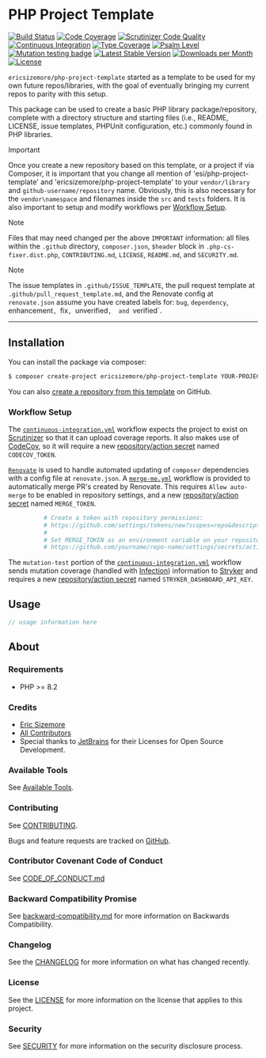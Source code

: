 # PHP Project Template

[![Build Status](https://scrutinizer-ci.com/g/ericsizemore/php-project-template/badges/build.png?b=main)](https://scrutinizer-ci.com/g/ericsizemore/php-project-template/build-status/main)
[![Code Coverage](https://scrutinizer-ci.com/g/ericsizemore/php-project-template/badges/coverage.png?b=main)](https://scrutinizer-ci.com/g/ericsizemore/php-project-template/?branch=main)
[![Scrutinizer Code Quality](https://scrutinizer-ci.com/g/ericsizemore/php-project-template/badges/quality-score.png?b=main)](https://scrutinizer-ci.com/g/ericsizemore/php-project-template/?branch=main)
[![Continuous Integration](https://github.com/ericsizemore/php-project-template/actions/workflows/continuous-integration.yml/badge.svg)](https://github.com/ericsizemore/php-project-template/actions/workflows/continuous-integration.yml)
[![Type Coverage](https://shepherd.dev/github/ericsizemore/php-project-template/coverage.svg)](https://shepherd.dev/github/ericsizemore/php-project-template)
[![Psalm Level](https://shepherd.dev/github/ericsizemore/php-project-template/level.svg)](https://shepherd.dev/github/ericsizemore/php-project-template)
[![Mutation testing badge](https://img.shields.io/endpoint?style=flat&url=https%3A%2F%2Fbadge-api.stryker-mutator.io%2Fgithub.com%2Fericsizemore%2Fphp-project-template%2Fmain)](https://dashboard.stryker-mutator.io/reports/github.com/ericsizemore/php-project-template/main)
[![Latest Stable Version](https://img.shields.io/packagist/v/esi/php-project-template.svg)](https://packagist.org/packages/esi/php-project-template)
[![Downloads per Month](https://img.shields.io/packagist/dm/esi/php-project-template.svg)](https://packagist.org/packages/esi/php-project-template)
[![License](https://img.shields.io/packagist/l/esi/php-project-template.svg)](https://packagist.org/packages/esi/php-project-template)

`ericsizemore/php-project-template` started as a template to be used for my own future repos/libraries, with the goal of eventually bringing my current repos to parity with this setup.

This package can be used to create a basic PHP library package/repository, complete with a directory structure and starting files (i.e., README, LICENSE, issue templates, PHPUnit configuration, etc.) commonly found in PHP libraries.

> [!IMPORTANT]
> Once you create a new repository based on this template, or a project if via Composer, it is important
> that you change all mention of 'esi/php-project-template' and 'ericsizemore/php-project-template' to 
> your `vendor/library` and `github-username/repository` name. Obviously, this is also necessary for the 
> `vendor\namespace` and filenames inside the `src` and `tests` folders. It is also important to setup and
> modify workflows per [Workflow Setup](#workflow-setup).

> [!NOTE]
> Files that may need changed per the above `IMPORTANT` information: all files within the `.github` directory, `composer.json`, 
> `$header` block in `.php-cs-fixer.dist.php`, `CONTRIBUTING.md`, `LICENSE`, `README.md`, and `SECURITY.md`.

> [!NOTE]
> The issue templates in `.github/ISSUE_TEMPLATE`, the pull request template at `.github/pull_request_template.md`, and the
> Renovate config at `renovate.json` assume you have created labels for: `bug`, `dependency`, enhancement`, `fix`, `unverified`, 
> and `verified`.

---

## Installation

You can install the package via composer:

``` bash
$ composer create-project ericsizemore/php-project-template YOUR-PROJECT-NAME
```

You can also [create a repository from this template](https://docs.github.com/en/repositories/creating-and-managing-repositories/creating-a-repository-from-a-template) on GitHub.

### Workflow Setup

The [`continuous-integration.yml`](.github/workflows/continuous-integration.yml) workflow expects the project to exist on [Scrutinizer](https://scrutinizer-ci.com) so that it can upload coverage reports. 
It also makes use of [CodeCov](https://about.codecov.io), so it will require a new [repository/action secret](https://docs.github.com/en/actions/security-guides/using-secrets-in-github-actions) named `CODECOV_TOKEN`. 

[`Renovate`](https://github.com/apps/renovate) is used to handle automated updating of `composer` dependencies with a config file at `renovate.json`. A [`merge-me.yml`](.github/workflows/merge-me.yml) workflow is provided to automatically merge PR's created by Renovate. This requires `Allow auto-merge` to be enabled in repository settings, and a new [repository/action secret](https://docs.github.com/en/actions/security-guides/using-secrets-in-github-actions) named `MERGE_TOKEN`.

```bash
          # Create a token with repository permissions:
          # https://github.com/settings/tokens/new?scopes=repo&description=Merge+Me!+GitHub+Actions+Workflow
          #
          # Set MERGE_TOKEN as an environment variable on your repository:
          # https://github.com/yourname/repo-name/settings/secrets/actions/new
```

The `mutation-test` portion of the [`continuous-integration.yml`](.github/workflows/continuous-integration.yml) workflow sends mutation coverage (handled with [Infection](https://github.com/infection/infection)) information to [Stryker](https://dashboard.stryker-mutator.io) and requires a new [repository/action secret](https://docs.github.com/en/actions/security-guides/using-secrets-in-github-actions) named `STRYKER_DASHBOARD_API_KEY`.

## Usage

```php
// usage information here
```

## About

### Requirements

* PHP >= 8.2

### Credits

- [Eric Sizemore](https://github.com/ericsizemore)
- [All Contributors](https://github.com/ericsizemore/php-project-template/contributors)
- Special thanks to [JetBrains](https://www.jetbrains.com/?from=) for their Licenses for Open Source Development.

### Available Tools

See [Available Tools](./docs/available-tools.md).

### Contributing

See [CONTRIBUTING](./CONTRIBUTING.md).

Bugs and feature requests are tracked on [GitHub](https://github.com/ericsizemore/php-project-template/issues).

### Contributor Covenant Code of Conduct

See [CODE_OF_CONDUCT.md](./CODE_OF_CONDUCT.md)

### Backward Compatibility Promise

See [backward-compatibility.md](./backward-compatibility.md) for more information on Backwards Compatibility.

### Changelog

See the [CHANGELOG](./CHANGELOG.md) for more information on what has changed recently.

### License

See the [LICENSE](./LICENSE) for more information on the license that applies to this project.

### Security

See [SECURITY](./SECURITY.md) for more information on the security disclosure process.
